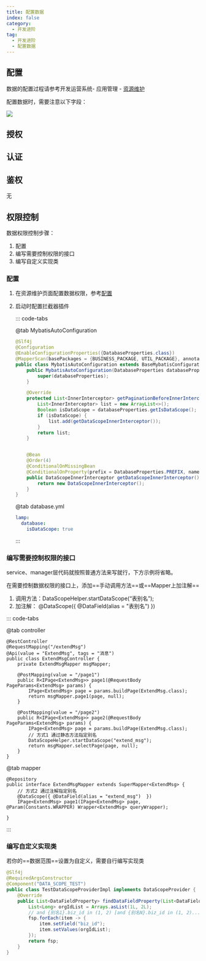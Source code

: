 ```yaml
---
title: 配置数据
index: false
category:
  - 开发进阶
tag:
  - 开发进阶
  - 配置数据
---
```


## 配置

数据的配置过程请参考开发运营系统- 应用管理 - [资源维护](/doc/intro/devOperation/application/资源维护.html)

配置数据时，需要注意以下字段：

![](/images/advanced/开发进阶_配置数据_配置.png)



## 授权

<!-- @include: ./配置菜单.md#authorization -->



## 认证

<!-- @include: ./配置菜单.md#identification -->



## 鉴权

无



## 权限控制

数据权限控制步骤：

1. 配置
2. 编写需要控制权限的接口
3. 编写自定义实现类

### 配置

1. 在资源维护页面配置数据权限，参考[配置](#配置)

2. 启动时配置拦截器插件

   ::: code-tabs

   @tab MybatisAutoConfiguration

   ```java
   @Slf4j
   @Configuration
   @EnableConfigurationProperties({DatabaseProperties.class})
   @MapperScan(basePackages = {BUSINESS_PACKAGE, UTIL_PACKAGE}, annotationClass = Repository.class)
   public class MybatisAutoConfiguration extends BaseMybatisConfiguration {
       public MybatisAutoConfiguration(DatabaseProperties databaseProperties) {
           super(databaseProperties);
       }
   
       @Override
       protected List<InnerInterceptor> getPaginationBeforeInnerInterceptor() {
           List<InnerInterceptor> list = new ArrayList<>();
           Boolean isDataScope = databaseProperties.getIsDataScope();
           if (isDataScope) {
               list.add(getDataScopeInnerInterceptor());
           }
           return list;
       }
   
   
       @Bean
       @Order(4)
       @ConditionalOnMissingBean
       @ConditionalOnProperty(prefix = DatabaseProperties.PREFIX, name = "isDataScope", havingValue = "true")
       public DataScopeInnerInterceptor getDataScopeInnerInterceptor() {
           return new DataScopeInnerInterceptor();
       }
   }
   ```

   @tab database.yml

   ```yaml
   lamp:
     database:
       isDataScope: true
   ```

   

   :::

### 编写需要控制权限的接口

service、manager层代码就按照普通方法来写就行，下方示例将省略。

在需要控制数据权限的接口上，添加==手动调用方法==或==Mapper上加注解==

1. 调用方法：DataScopeHelper.startDataScope(“表别名”);
2. 加注解： @DataScope({ @DataField(alias = "表别名")  })

::: code-tabs

@tab controller

```java{16-17}
@RestController
@RequestMapping("/extendMsg")
@Api(value = "ExtendMsg", tags = "消息")
public class ExtendMsgController {
  	private ExtendMsgMapper msgMapper;
  	
    @PostMapping(value = "/page1")
    public R<IPage<ExtendMsg>> page1(@RequestBody PageParams<ExtendMsg> params) {
      	IPage<ExtendMsg> page = params.buildPage(ExtendMsg.class);
        return msgMapper.page1(page, null);
    }

    @PostMapping(value = "/page2")
    public R<IPage<ExtendMsg>> page2(@RequestBody PageParams<ExtendMsg> params) {
      	IPage<ExtendMsg> page = params.buildPage(ExtendMsg.class);
      	// 方式1 通过静态方法指定别名
      	DataScopeHelper.startDataScope("extend_msg");
        return msgMapper.selectPage(page, null);
    }
}
```

@tab mapper

```java{3-6}
@Repository
public interface ExtendMsgMapper extends SuperMapper<ExtendMsg> {
  	// 方式2 通过注解指定别名
  	@DataScope({ @DataField(alias = "extend_msg")  })
    IPage<ExtendMsg> page1(IPage<ExtendMsg> page, @Param(Constants.WRAPPER) Wrapper<ExtendMsg> queryWrapper);

}
```

:::

### 编写自定义实现类

若你的==数据范围==设置为自定义，需要自行编写实现类

```java
@Slf4j
@RequiredArgsConstructor
@Component("DATA_SCOPE_TEST")
public class TestDataScopeProviderImpl implements DataScopeProvider {
    @Override
    public List<DataFieldProperty> findDataFieldProperty(List<DataFieldProperty> fsp) {
        List<Long> orgIdList = Arrays.asList(1L, 2L);
        // and {别名1}.biz_id in (1, 2) [and {别名N}.biz_id in (1, 2)...]
        fsp.forEach(item -> {
            item.setField("biz_id");
            item.setValues(orgIdList);
        });
        return fsp;
    }
}
```




